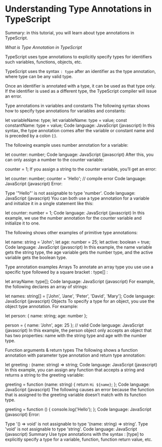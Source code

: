 
# Understanding Type Annotations in TypeScript

Summary: in this tutorial, you will learn about type annotations in TypeScript.

*What is Type Annotation in TypeScript*

TypeScript uses type annotations to explicitly specify types for identifiers such variables, functions, objects, etc.

TypeScript uses the syntax `: type` after an identifier as the type annotation, where type can be any valid type.

Once an identifier is annotated with a type, it can be used as that type only. If the identifier is used as a different type, the TypeScript compiler will issue an error.

Type annotations in variables and constants
The following syntax shows how to specify type annotations for variables and constants:

let variableName: type;
let variableName: type = value;
const constantName: type = value;
Code language: JavaScript (javascript)
In this syntax, the type annotation comes after the variable or constant name and is preceded by a colon (:).

The following example uses number annotation for a variable:

let counter: number;
Code language: JavaScript (javascript)
After this, you can only assign a number to the counter variable:

counter = 1;
If you assign a string to the counter variable, you’ll get an error:

let counter: number;
counter = 'Hello'; // compile error 
Code language: JavaScript (javascript)
Error:

Type '"Hello"' is not assignable to type 'number'.
Code language: JavaScript (javascript)
You can both use a type annotation for a variable and initialize it in a single statement like this:

let counter: number = 1;
Code language: JavaScript (javascript)
In this example, we use the number annotation for the counter variable and initialize it to one.

The following shows other examples of primitive type annotations:

let name: string = 'John';
let age: number = 25;
let active: boolean = true;
Code language: JavaScript (javascript)
In this example, the name variable gets the string type, the age variable gets the number type, and the active variable gets the boolean type.

Type annotation examples
Arrays
To annotate an array type you use use a specific type followed by a square bracket : type[] :

let arrayName: type[];
Code language: JavaScript (javascript)
For example, the following declares an array of strings:

let names: string[] = ['John', 'Jane', 'Peter', 'David', 'Mary'];
Code language: JavaScript (javascript)
Objects
To specify a type for an object, you use the object type annotation. For example:

let person: {
   name: string;
   age: number
};

person = {
   name: 'John',
   age: 25
}; // valid
Code language: JavaScript (javascript)
In this example, the person object only accepts an object that has two properties: name with the string type and age with the number type.

Function arguments & return types
The following shows a function annotation with parameter type annotation and return type annotation:

let greeting : (name: string) => string;
Code language: JavaScript (javascript)
In this example, you can assign any function that accepts a string and returns a string to the greeting variable:

greeting = function (name: string) {
    return `Hi ${name}`;
};
Code language: JavaScript (javascript)
The following causes an error because the function that is assigned to the greeting variable doesn’t match with its function type.

greeting = function () {
    console.log('Hello');
};
Code language: JavaScript (javascript)
Error:

Type '() => void' is not assignable to type '(name: string) => string'. Type 'void' is not assignable to type 'string'.
Code language: JavaScript (javascript)
Summary
Use type annotations with the syntax : [type] to explicitly specify a type for a variable, function, function return value, etc.
